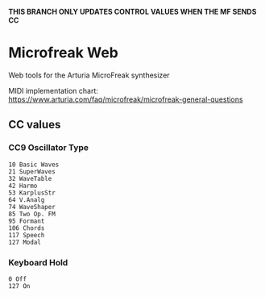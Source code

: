 

**THIS BRANCH ONLY UPDATES CONTROL VALUES WHEN THE MF SENDS CC**



# Microfreak Web

Web tools for the Arturia MicroFreak synthesizer


MIDI implementation chart: https://www.arturia.com/faq/microfreak/microfreak-general-questions


## CC values

### CC9 Oscillator Type
    
    10 Basic Waves
    21 SuperWaves
    32 WaveTable
    42 Harmo
    53 KarplusStr 
    64 V.Analg
    74 WaveShaper
    85 Two Op. FM
    95 Formant
    106 Chords
    117 Speech
    127 Modal

### Keyboard Hold

    0 Off
    127 On